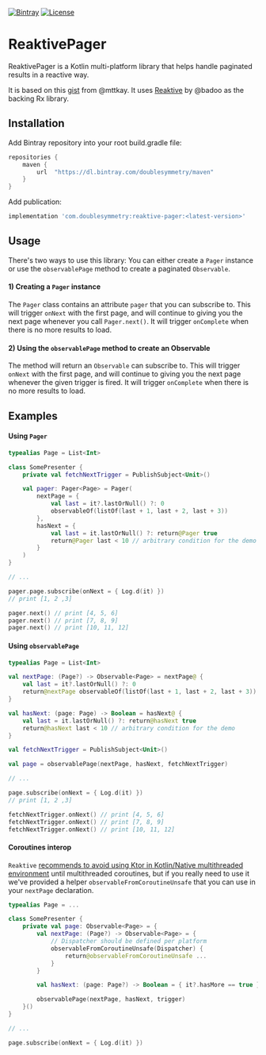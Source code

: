 [![Bintray](https://img.shields.io/bintray/v/doublesymmetry/maven/reaktive-pager)](https://bintray.com/doublesymmetry/maven/reaktive-pager/_latestVersion)
[![License](https://img.shields.io/badge/License-Apache/2.0-blue.svg)](https://github.com/DoubleSymmetry/ReaktivePager/blob/master/LICENSE)

# ReaktivePager
ReaktivePager is a Kotlin multi-platform library that helps handle paginated results in a reactive way.

It is based on this [gist](https://gist.github.com/mttkay/24881a0ce986f6ec4b4d) from @mttkay.
It uses [Reaktive](https://github.com/badoo/Reaktive) by @badoo as the backing Rx library.

## Installation
Add Bintray repository into your root build.gradle file:

```groovy
repositories {
    maven {
        url  "https://dl.bintray.com/doublesymmetry/maven"
    }
}
```

Add publication:

```groovy
implementation 'com.doublesymmetry:reaktive-pager:<latest-version>'
```

## Usage
There's two ways to use this library: You can either create a `Pager` instance or use the `observablePage` method to create a paginated `Observable`.

#### 1) Creating a `Pager` instance
The `Pager` class contains an attribute `pager` that you can subscribe to. This will trigger `onNext` with the first page, and will continue to giving you the next page whenever you call `Pager.next()`. It will trigger `onComplete` when there is no more results to load. 

#### 2) Using the `observablePage` method to create an Observable
The method will return an `Observable` can subscribe to. This will trigger `onNext` with the first page, and will continue to giving you the next page whenever the given trigger is fired. It will trigger `onComplete` when there is no more results to load. 

## Examples

#### Using `Pager`
```kotlin
typealias Page = List<Int>

class SomePresenter {
    private val fetchNextTrigger = PublishSubject<Unit>()

    val pager: Pager<Page> = Pager(
        nextPage = {
            val last = it?.lastOrNull() ?: 0
            observableOf(listOf(last + 1, last + 2, last + 3))
        },
        hasNext = {
            val last = it.lastOrNull() ?: return@Pager true
            return@Pager last < 10 // arbitrary condition for the demo
        }
    )
}

// ...

pager.page.subscribe(onNext = { Log.d(it) })
// print [1, 2 ,3]

pager.next() // print [4, 5, 6]
pager.next() // print [7, 8, 9]
pager.next() // print [10, 11, 12]
```

#### Using `observablePage`

```kotlin
typealias Page = List<Int>

val nextPage: (Page?) -> Observable<Page> = nextPage@ {
    val last = it?.lastOrNull() ?: 0
    return@nextPage observableOf(listOf(last + 1, last + 2, last + 3))
}

val hasNext: (page: Page) -> Boolean = hasNext@ {
    val last = it.lastOrNull() ?: return@hasNext true
    return@hasNext last < 10 // arbitrary condition for the demo
}

val fetchNextTrigger = PublishSubject<Unit>()

val page = observablePage(nextPage, hasNext, fetchNextTrigger)

// ...

page.subscribe(onNext = { Log.d(it) })
// print [1, 2 ,3]

fetchNextTrigger.onNext() // print [4, 5, 6]
fetchNextTrigger.onNext() // print [7, 8, 9]
fetchNextTrigger.onNext() // print [10, 11, 12]
```

#### Coroutines interop
`Reaktive` [recommends to avoid using Ktor in Kotlin/Native multithreaded environment](https://github.com/badoo/Reaktive#coroutines-interop) until multithreaded coroutines, but if you really need to use it we've provided a helper `observableFromCoroutineUnsafe` that you can use in your `nextPage` declaration.

```kotlin
typealias Page = ...

class SomePresenter {
    private val page: Observable<Page> = {
        val nextPage: (Page?) -> Observable<Page> = {
            // Dispatcher should be defined per platform
            observableFromCoroutineUnsafe(Dispatcher) {
                return@observableFromCoroutineUnsafe ...
            }
        }

        val hasNext: (page: Page?) -> Boolean = { it?.hasMore == true }

        observablePage(nextPage, hasNext, trigger)
    }()
}

// ...

page.subscribe(onNext = { Log.d(it) })
```
